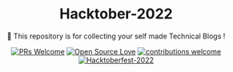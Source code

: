 <div align="center">
<h1> Hacktober-2022 </h1>
🚀 This repository is for collecting your self made Technical Blogs !

<br/>



[![PRs Welcome](https://img.shields.io/badge/PRs-welcome-brightgreen.svg?style=flat&logo=github)](https://github.com/kaal-coder/HacktoberFest-For-All) 
[![Open Source Love](https://img.shields.io/badge/Open%20Source-%F0%9F%A4%8D-Green)](https://github.com/kaal-coder/HacktoberFest-For-All022)
[![contributions welcome](https://img.shields.io/static/v1.svg?label=Contributions&message=Welcome&color=0059b3)](https://github.com/kaal-coder/HacktoberFest-For-All)
[![Hacktoberfest-2022](https://img.shields.io/static/v1.svg?label=Hacktoberfest-2022&message=accepted&color=red)](https://github.com/kaal-coder/HacktoberFest-For-All)

</div>
